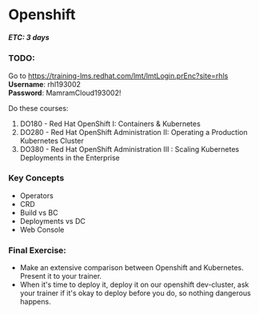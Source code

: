 # Openshift
##### ETC: 3 days

### TODO:
Go to https://training-lms.redhat.com/lmt/lmtLogin.prEnc?site=rhls  
**Username**: rhl193002  
**Password**: MamramCloud193002!

Do these courses:
1. DO180 - Red Hat OpenShift I: Containers & Kubernetes
2. DO280 - Red Hat OpenShift Administration II: Operating a Production Kubernetes Cluster
3. DO380 - Red Hat OpenShift Administration III : Scaling Kubernetes Deployments in the Enterprise

### Key Concepts
- Operators
- CRD
- Build vs BC
- Deployments vs DC
- Web Console


### Final Exercise:
- Make an extensive comparison between Openshift and Kubernetes. Present it to your trainer.
- When it's time to deploy it, deploy it on our openshift dev-cluster, ask your trainer if it's okay to deploy before you do, so nothing dangerous happens.
